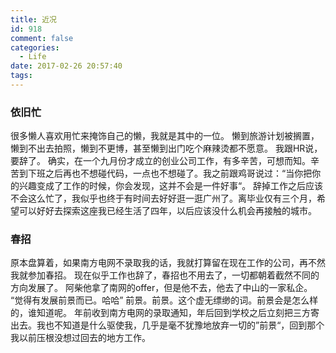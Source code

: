 ```yaml
---
title: 近况
id: 918
comment: false
categories:
  - Life
date: 2017-02-26 20:57:40
tags:
---
```

### 依旧忙
很多懒人喜欢用忙来掩饰自己的懒，我就是其中的一位。
懒到旅游计划被搁置，懒到不出去拍照，懒到不更博，甚至懒到出门吃个麻辣烫都不愿意。
我跟HR说，要辞了。
确实，在一个九月份才成立的创业公司工作，有多辛苦，可想而知。辛苦到下班之后再也不想碰代码，一点也不想碰了。我之前跟鸡哥说过：“当你把你的兴趣变成了工作的时候，你会发现，这并不会是一件好事“。
辞掉工作之后应该不会这么忙了，我似乎也终于有时间去好好逛一逛广州了。离毕业仅有三个月，希望可以好好去探索这座我已经生活了四年，以后应该没什么机会再接触的城市。

### 春招
原本盘算着，如果南方电网不录取我的话，我就打算留在现在工作的公司，再不然我就参加春招。
现在似乎工作也辞了，春招也不用去了，一切都朝着截然不同的方向发展了。
阿柴他拿了南网的offer，但是他不去，他去了中山的一家私企。
“觉得有发展前景而已。哈哈”
前景。前景。这个虚无缥缈的词。前景会是怎么样的，谁知道呢。
年前收到南方电网的录取通知，年后回到学校之后立刻把三方寄出去。我也不知道是什么驱使我，几乎是毫不犹豫地放弃一切的”前景“，回到那个我以前压根没想过回去的地方工作。